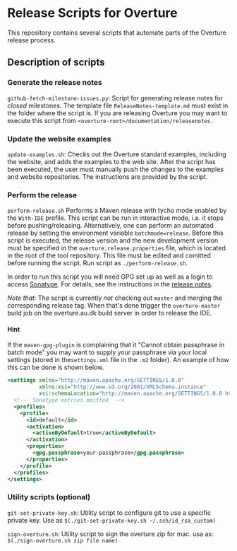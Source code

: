 # Release Scripts for Overture

This repository contains several scripts that automate parts of the Overture release process.

## Description of scripts

### Generate the release notes

`github-fetch-milestone-issues.py`: Script for generating release notes for *closed* milestones. The template file `ReleaseNotes-template.md` must exist in the folder where the script is. If you are releasing Overture you may want to execute this script from `<overture-root>/documentation/releasenotes`.

### Update the website examples

`update-examples.sh`: Checks out the Overture standard examples, including the website, and adds the examples to the web site. After the script has been executed, the user must manually push the changes to the examples and website repositories. The instructions are provided by the script.

### Perform the release

`perform-release.sh` Performs a Maven release with tycho mode enabled by the `With-IDE` profile. This script can be run in interactive mode, i.e. it stops before pushing/releasing. Alternatively, one can perform an automated release by setting the environment variable `batchmode=release`. Before this script is executed, the release version and the new development version must be specified in the `overture.release.properties` file, which is located in the root of the tool repository. This file must be edited and comitted before running the script. Run script as `./perform-release.sh`.

In order to run this script you will need GPG set up as well as a login to access [Sonatype](http://oss.sonatype.org). For details, see the instructions in the [release notes](https://github.com/overturetool/overture/wiki/Release-Process).

_Note that_: The script is currently *not* checking out `master` and merging the corresponding release tag. When that's done trigger the `overture-master` build job on the overture.au.dk build server in order to release the IDE. 

#### Hint

If the `maven-gpg-plugin` is complaining that it "Cannot obtain passphrase in batch mode" you may want to supply your passphrase via your local settings (stored in the`settings.xml` file in the `.m2` folder). An example of how this can be done is shown below.

```XML
<settings xmlns="http://maven.apache.org/SETTINGS/1.0.0"
          xmlns:xsi="http://www.w3.org/2001/XMLSchema-instance"
          xsi:schemaLocation="http://maven.apache.org/SETTINGS/1.0.0 http://maven.apache.org/xsd/settings-1.0.0.xsd">
  <!--  Sonatype entries omitted  -->
  <profiles>
    <profile>
      <id>default</id>
      <activation>
        <activeByDefault>true</activeByDefault>
      </activation>
      <properties>
        <gpg.passphrase>your-passphrase</gpg.passphrase>
      </properties>
    </profile>
  </profiles>
</settings>

```

### Utility scripts (optional)

`git-set-private-key.sh`: Utility script to configure git to use a specific private key. Use as `$(./git-set-private-key.sh ~/.ssh/id_rsa_custom)`

`sign-overture.sh`: Utility script to sign the overture zip for mac. usa as: `$(./sign-overture.sh zip file name)`

